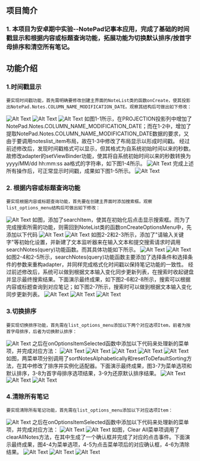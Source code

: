 ## 项目简介

### 1. 本项目为安卓期中实验--NotePad记事本应用，完成了基础的时间戳显示和根据内容或标题查询功能，拓展功能为切换默认排序/按首字母排序和清空所有笔记。

## 功能介绍

### 1.时间戳显示
	要实现时间戳功能，首先需明确要修改创建主界面的NoteList类的函数onCreate，使其投影出NotePad.Notes.COLUMN_NAME_MODIFICATION_DATE。观察其结构后可做出如下修改：
![Alt Text](./1-1.png)
![Alt Text](./1-2.png)
![Alt Text](./1-3.png)
	如图1-1所示，在PROJECTION投影列中增加了NotePad.Notes.COLUMN_NAME_MODIFICATION_DATE；而在1-2中，增加了提取NotePad.Notes.COLUMN_NAME_MODIFICATION_DATE数据的要求，又由于要调用noteslist_item布局，故在1-3中修改了布局显示以形成时间戳。
	经过前述修改后，发现时间戳格式可以显示，但其格式为自系统初始时间以来的秒数。故修改adapter的setViewBinder功能，使其将自系统初始时间以来的秒数转换为yyyy/MM/dd hh:mm:ss aa格式的字符串，如下图1-4所示。
![Alt Text](./1-4.png)
	完成上述所有操作后，可正常显示时间戳，成果如下图1-5所示。
![Alt Text](./1-5.png)

### 2. 根据内容或标题查询功能
	要实现根据内容或标题查询功能，首先要在创建主界面时添加搜索框。观察list_options_menu结构后可做出如下修改：
![Alt Text](./2-1.png)
	如图，添加了searchItem，使其在初始化后点击显示搜索框。而为了完成搜索所需的功能，则需回到NoteList类的函数onCreateOptionsMenu中，先添加以下代码
![Alt Text](./2-2.png)
![Alt Text](./2-3.png)
	如图2-2和2-3所示，添加了"请输入关键字"等初始化设置，并新建了文本监听器来在输入文本和提交搜索请求时调用searchNotes(query)功能函数。而其具体功能如下所示。
![Alt Text](./2-4.png)
![Alt Text](./2-5.png)
	如图2-4和2-5所示，searchNotes(query)功能函数主要添加了选择条件和选择条件的参数来重构adapter，并同样完成格式化时间戳以保持笔记功能的一致性。
	经过前述修改后，系统可以做到根据文本输入变化同步更新列表，在搜索时收起键盘并显示最终搜索结果。下面演示最终成果，如下图2-6和2-8所示，搜索可以根据内容或标题查询到对应笔记；如下图2-7所示，搜索时可以做到根据文本输入变化同步更新列表。
![Alt Text](./2-6.png)
![Alt Text](./2-7.png)
![Alt Text](./2-8.png)

### 3.切换排序
	要实现切换排序功能，首先需在list_options_menu添加以下两个对应选项Item，前者为按首字母排序，后者为切换默认排序：
![Alt Text](./3-1.png)
	之后在onOptionsItemSelected函数中添加以下代码来处理新的菜单项，并完成对应方法：
![Alt Text](./3-2.png)
![Alt Text](./3-3.png)
![Alt Text](./3-4.png)
![Alt Text](./3-5.png)
![Alt Text](./3-6.png)
	如图，两菜单项分别调用了sortNotesAlphabetically和resetToDefaultSorting方法，在其中修改了排序并实例化适配器。下面演示最终成果，图3-7为菜单选项和默认排序，3-8为首字母排序选项结果，3-9为还原默认排序结果。
![Alt Text](./3-7.png)
![Alt Text](./3-8.png)
![Alt Text](./3-9.png)
### 4.清除所有笔记
	要实现清除所有笔记功能，首先需在list_options_menu添加以下对应选项Item：
![Alt Text](./4-1.png)
	之后在onOptionsItemSelected函数中添加以下代码来处理新的菜单项，并完成对应方法：
![Alt Text](./4-2.png)
![Alt Text](./4-3.png)
	如图，Clear All菜单项调用了clearAllNotes方法，在其中生成了一个确认框并完成了对应的点击事件。下面演示最终成果，图4-4为菜单选项，4-5为点击菜单项后的对应确认框，4-6为清除结果。
![Alt Text](./4-4.png)
![Alt Text](./4-5.png)
![Alt Text](./4-6.png)
